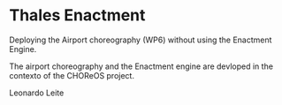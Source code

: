 Thales Enactment
================

Deploying the Airport choreography (WP6) without using the Enactment Engine.

The airport choreography and the Enactment engine are devloped in the contexto of the CHOReOS project.

Leonardo Leite

